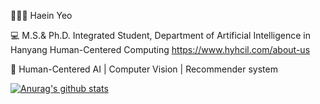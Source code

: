 👩🏻‍💻 Haein Yeo

💻 M.S.& Ph.D. Integrated Student, Department of Artificial Intelligence in Hanyang Human-Centered Computing https://www.hyhcil.com/about-us

🐥 Human-Centered AI | Computer Vision | Recommender system 

[![Anurag's github stats](https://github-readme-stats.vercel.app/api?username=haaaein)](https://github.com/anuraghazra/github-readme-stats)
